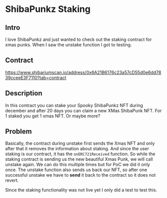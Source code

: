 # ShibaPunkz Staking

## Intro

I love ShibaPunkz and just wanted to check out the staking contract for xmas punks. When I saw the unstake function I got to testing.

## Contract

https://www.shibariumscan.io/address/0x6A21B6176c23a57cD55d0e6dd7839cceeE3F7110?tab=contract

## Description

In this contract you can stake your Spooky ShibaPunkz NFT during december and after 20 days you can claim a new XMas ShibaPunk NFT. For 1 staked you get 1 xmas NFT. Or maybe more?

## Problem

Basically, the contract during unstake first sends the Xmas NFT and only after that it removes the information about staking. And since the user staking is our contract, it has the 
`onERC721Received` function. So while the staking contract is sending us the new beautiful Xmas Punk, we will call unstake again. We can do this multiple times but for PoC we did it only
once. The unstake function also sends us back our NFT, so after one successful unstake we have to **send** it back to the contract so it does not revert. 

Since the staking functionality was not live yet I only did a test to test this.


